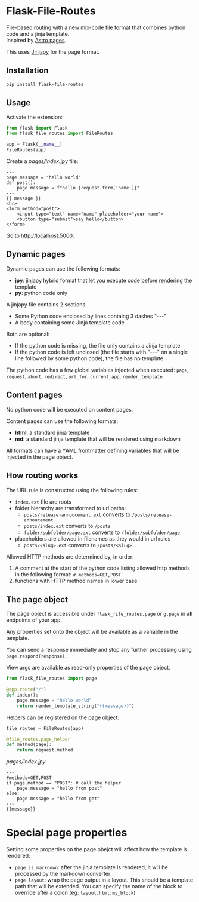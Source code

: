 # Flask-File-Routes

File-based routing with a new mix-code file format that combines python code and a jinja template.  
Inspired by [Astro pages](https://docs.astro.build/en/basics/astro-pages/#astro-pages).

This uses [Jinjapy](https://github.com/hyperflask/jinjapy) for the page format.

## Installation

    pip install flask-file-routes

## Usage

Activate the extension:

```python
from flask import Flask
from flask_file_routes import FileRoutes

app = Flask(__name__)
FileRoutes(app)
```

Create a *pages/index.jpy* file:

```
---
page.message = "hello world"
def post():
    page.message = f"hello {request.form['name']}"
---
{{ message }}
<hr>
<form method="post">
    <input type="text" name="name" placeholder="your name">
    <button type="submit">say hello</button>
</form>
```

Go to <http://localhost:5000>.

## Dynamic pages

Dynamic pages can use the following formats:

- **jpy**: jinjapy hybrid format that let you execute code before rendering the template
- **py**: python code only

A jinjapy file contains 2 sections:

- Some Python code enclosed by lines containg 3 dashes "---"
- A body containing some Jinja template code

Both are optional:

- If the python code is missing, the file only contains a Jinja template
- If the python code is left unclosed (the file starts with "---" on a single line followed by some python code), the file has no template

The python code has a few global variables injected when executed: `page`, `request`, `abort`, `redirect`, `url_for`, `current_app`, `render_template`.

## Content pages

No python code will be executed on content pages.

Content pages can use the following formats:

- **html**: a standard jinja template
- **md**: a standard jinja template that will be rendered using markdown

All formats can have a YAML frontmatter defining variables that will be injected in the page object.

## How routing works

The URL rule is constructed using the following rules:

- `index.ext` file are roots
- folder hierarchy are transformed to url paths:
    - `posts/release-annoucement.ext` converts to `/posts/release-annoucement`
    - `posts/index.ext` converts to `/posts`
    - `folder/subfolder/page.ext` converts to `/folder/subfolder/page`
- placeholders are allowed in filenames as they would in url rules
    - `posts/<slug>.ext` converts to `/posts/<slug>`

Allowed HTTP methods are determined by, in order:

1. A comment at the start of the python code listing allowed http methods in the following format: `# methods=GET,POST`
2. functions with HTTP method names in lower case

## The page object

The page object is accessible under `flask_file_routes.page` or `g.page` in **all** endpoints of your app.

Any properties set onto the object will be available as a variable in the template.

You can send a response immediatly and stop any further processing using `page.respond(response)`.

View args are available as read-only properties of the page object.

```python
from flask_file_routes import page

@app.route("/")
def index():
    page.message = "hello world"
    return render_template_string("{{message}}")
```

Helpers can be registered on the page object:

```python
file_routes = FileRoutes(app)

@file_routes.page_helper
def method(page):
    return request.method
```

*pages/index.jpy*

```
---
#methods=GET,POST
if page.method == "POST": # call the helper
    page.message = "hello from post"
else:
    page.message = "hello from get"
---
{{message}}
```

# Special page properties

Setting some properties on the page obejct will affect how the template is rendered:

- `page.is_markdown`: after the jinja template is rendered, it will be processed by the markdown converter
- `page.layout`: wrap the page output in a layout. This should be a template path that will be extended. You can specify the name of the block to override after a colon (eg: `layout.html:my_block`)